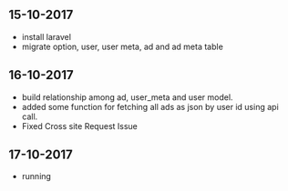 ## 15-10-2017

- install laravel
- migrate option, user, user meta, ad and ad meta table

## 16-10-2017

- build relationship among ad, user_meta and user model.
- added some function for fetching all ads as json by user id using api call.
- Fixed Cross site Request Issue

## 17-10-2017

- running
